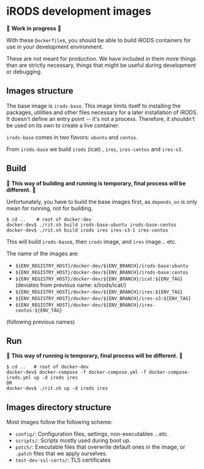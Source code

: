 # iRODS development images

:construction: **Work in progress** :construction:

With these `Dockerfile`s, you should be able to build iRODS containers for use
in your development environment.

These are not meant for production. We have included in them more things than
are strictly necessary, things that might be useful during development or
debugging.


## Images structure
The base image is `irods-base`. This image limits itself to installing the
packages, utilities and other files necessary for a later installation of
iRODS. It doesn't define an entry point -- it's not a process. Therefore, it
shouldn't be used on its own to create a live container.

`irods-base` comes in two flavors: `ubuntu` and `centos`.

From `irods-base` we build `irods` (icat) , `ires`, `ires-centos` and `ires-s3`.


## Build

:construction: **This way of building and running is temporary, final process will be different.** :construction:

Unfortunately, you have to build the base images first, as `depends_on` is only
mean for running, not for building.

```
$ cd ..    # root of docker-dev
docker-dev$ ./rit.sh build irods-base-ubuntu irods-base-centos
docker-dev$ ./rit.sh build irods ires ires-s3-1 ires-centos
```
This will build `irods-base`s, then `irods` image, and `ires` image... etc.

The name of the images are:
* `${ENV_REGISTRY_HOST}/docker-dev/${ENV_BRANCH}/irods-base:ubuntu`
* `${ENV_REGISTRY_HOST}/docker-dev/${ENV_BRANCH}/irods-base:centos`
* `${ENV_REGISTRY_HOST}/docker-dev/${ENV_BRANCH}/icat:${ENV_TAG}` (deviates from previous name: s/irods/icat/)
* `${ENV_REGISTRY_HOST}/docker-dev/${ENV_BRANCH}/ires:${ENV_TAG}`
* `${ENV_REGISTRY_HOST}/docker-dev/${ENV_BRANCH}/ires-s3:${ENV_TAG}`
* `${ENV_REGISTRY_HOST}/docker-dev/${ENV_BRANCH}/ires-centos:${ENV_TAG}`

(following previous names)

## Run

:construction: **This way of running is temporary, final process will be different.** :construction:

```
$ cd ..   # root of docker-dev
docker-dev$ docker-compose -f docker-compose.yml -f docker-compose-irods.yml up -d irods ires
OR
docker-dev$ ./rit.sh up -d irods ires
```

## Images directory structure

Most images follow the following scheme:
* `config/`: Configuration files, settings, non-executables ...etc.
* `scripts/`: Scripts mostly used during boot up.
* `patch/`: Executable files that overwrite default ones in the image, or `.patch` files that we apply ourselves.
* `test-dev-ssl-certs/`: TLS certificates

